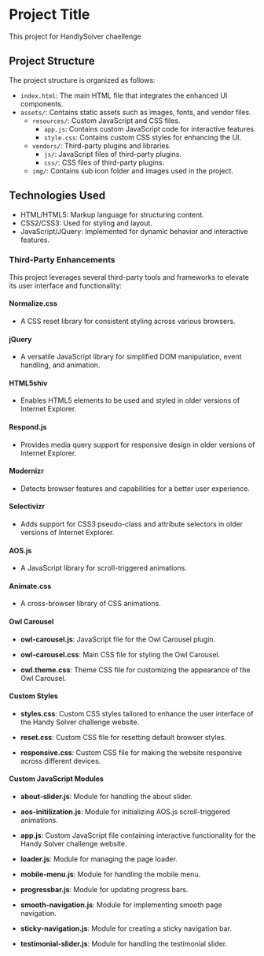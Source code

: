 # Project Title

This project for HandlySolver chaellenge

## Project Structure

The project structure is organized as follows:

- `index.html`: The main HTML file that integrates the enhanced UI components.
- `assets/`: Contains static assets such as images, fonts, and vendor files.
  - `resources/`: Custom JavaScript and CSS files.
    - `app.js`: Contains custom JavaScript code for interactive features.
    - `style.css`: Contains custom CSS styles for enhancing the UI.
  - `vendors/`: Third-party plugins and libraries.
    - `js/`: JavaScript files of third-party plugins.
    - `css/`: CSS files of third-party plugins.
  - `img/`: Contains sub icon folder and images used in the project.


## Technologies Used

- HTML/HTML5: Markup language for structuring content.
- CSS2/CSS3: Used for styling and layout.
- JavaScript/JQuery: Implemented for dynamic behavior and interactive features.

### Third-Party Enhancements

This project leverages several third-party tools and frameworks to elevate its user interface and functionality:

#### Normalize.css
- A CSS reset library for consistent styling across various browsers.

#### jQuery
- A versatile JavaScript library for simplified DOM manipulation, event handling, and animation.

#### HTML5shiv
- Enables HTML5 elements to be used and styled in older versions of Internet Explorer.

#### Respond.js
- Provides media query support for responsive design in older versions of Internet Explorer.

#### Modernizr
- Detects browser features and capabilities for a better user experience.

#### Selectivizr
- Adds support for CSS3 pseudo-class and attribute selectors in older versions of Internet Explorer.

#### AOS.js
- A JavaScript library for scroll-triggered animations.

#### Animate.css
- A cross-browser library of CSS animations.

#### Owl Carousel
- **owl-carousel.js**: JavaScript file for the Owl Carousel plugin.

- **owl-carousel.css**: Main CSS file for styling the Owl Carousel.

- **owl.theme.css**: Theme CSS file for customizing the appearance of the Owl Carousel.

#### Custom Styles
- **styles.css**: Custom CSS styles tailored to enhance the user interface of the Handy Solver challenge website.

- **reset.css**: Custom CSS file for resetting default browser styles.

- **responsive.css**: Custom CSS file for making the website responsive across different devices.

#### Custom JavaScript Modules
- **about-slider.js**: Module for handling the about slider.

- **aos-initilization.js**: Module for initializing AOS.js scroll-triggered animations.

- **app.js**: Custom JavaScript file containing interactive functionality for the Handy Solver challenge website.

- **loader.js**: Module for managing the page loader.

- **mobile-menu.js**: Module for handling the mobile menu.

- **progressbar.js**: Module for updating progress bars.

- **smooth-navigation.js**: Module for implementing smooth page navigation.

- **sticky-navigation.js**: Module for creating a sticky navigation bar.

- **testimonial-slider.js**: Module for handling the testimonial slider.


